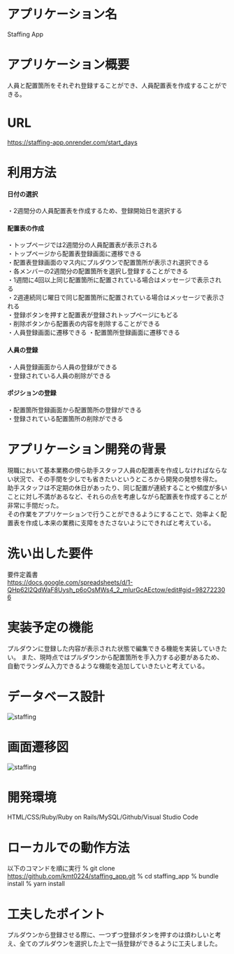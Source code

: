 # アプリケーション名
Staffing App

# アプリケーション概要
人員と配置箇所をそれぞれ登録することができ、人員配置表を作成することができる。

# URL
https://staffing-app.onrender.com/start_days

# 利用方法
#### 日付の選択
・2週間分の人員配置表を作成するため、登録開始日を選択する

#### 配置表の作成
・トップページでは2週間分の人員配置表が表示される  
・トップページから配置表登録画面に遷移できる  
・配置表登録画面のマス内にプルダウンで配置箇所が表示され選択できる  
・各メンバーの2週間分の配置箇所を選択し登録することができる  
・1週間に4回以上同じ配置箇所に配置されている場合はメッセージで表示される  
・2週連続同じ曜日で同じ配置箇所に配置されている場合はメッセージで表示される  
・登録ボタンを押すと配置表が登録されトップページにもどる  
・削除ボタンから配置表の内容を削除することができる  
・人員登録画面に遷移できる
・配置箇所登録画面に遷移できる

#### 人員の登録
・人員登録画面から人員の登録ができる  
・登録されている人員の削除ができる

#### ポジションの登録
・配置箇所登録画面から配置箇所の登録ができる  
・登録されている配置箇所の削除ができる




# アプリケーション開発の背景
現職において基本業務の傍ら助手スタッフ人員の配置表を作成しなければならない状況で、その手間を少しでも省きたいというところから開発の発想を得た。  
助手スタッフは不定期の休日があったり、同じ配置が連続することや頻度が多いことに対し不満があるなど、それらの点を考慮しながら配置表を作成することが非常に手間だった。  
その作業をアプリケーションで行うことができるようにすることで、効率よく配置表を作成し本来の業務に支障をきたさないようにできればと考えている。

# 洗い出した要件
要件定義書  
https://docs.google.com/spreadsheets/d/1-QHp62l2QdWaF8Uysh_p6oOsMWs4_2_mlurGcAEctow/edit#gid=982722306

# 実装予定の機能
プルダウンに登録した内容が表示された状態で編集できる機能を実装していきたい。
また、現時点ではプルダウンから配置箇所を手入力する必要があるため、自動でランダム入力できるような機能を追加していきたいと考えている。

# データベース設計
![staffing](https://user-images.githubusercontent.com/115336998/232180721-6bb591f7-1ecd-46fa-a682-46f20168a72e.png)


# 画面遷移図
![staffing](https://user-images.githubusercontent.com/115336998/232180580-4de30843-db42-4b78-9935-aee8e5ae18fd.png)


# 開発環境
HTML/CSS/Ruby/Ruby on Rails/MySQL/Github/Visual Studio Code

# ローカルでの動作方法
以下のコマンドを順に実行
% git clone https://github.com/kmt0224/staffing_app.git
% cd staffing_app
% bundle install
% yarn install 

# 工夫したポイント
プルダウンから登録させる際に、一つずつ登録ボタンを押すのは煩わしいと考え、全てのプルダウンを選択した上で一括登録ができるように工夫しました。

